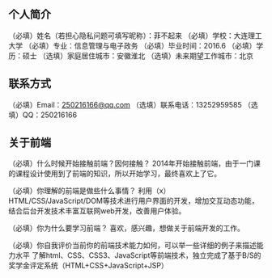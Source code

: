 ## 个人简介

（必填）姓名（若担心隐私问题可填写昵称）：菲不起来
（必填）学校：大连理工大学
（必填）专业：信息管理与电子政务
（必填）毕业时间：2016.6
（必填）学历：硕士
（选填）家庭居住城市：安徽淮北
（选填）未来期望工作城市：北京

## 联系方式

（必填）Email：250216166@qq.com
（选填）联系电话：13252959585
（选填）QQ：250216166

## 关于前端

（必填）什么时候开始接触前端？因何接触？
        2014年开始接触前端，由于一门课的课程设计使用到了前端的知识，所以开始学习，最终喜欢上了它。

（必填）你理解的前端是做些什么事情？
        利用（x）HTML/CSS/JavaScript/DOM等技术进行用户界面的开发，增加交互动态功能，结合后台开发技术丰富互联网web开发，改善用户体验。

（必填）你为什么要学习前端？
        喜欢，感兴趣，想做关于前端开发的工作。

（必填）你自我评价当前你的前端技术能力如何，可以举一些详细的例子来描述能力水平
       了解html、CSS、CSS3、JavaScript等前端技术，独立完成了基于B/S的奖学金评定系统（HTML+CSS+JavaScript+JSP）
